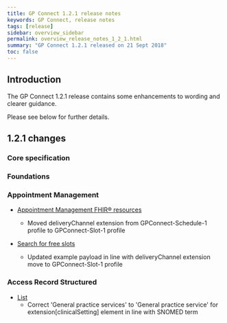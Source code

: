 ```yaml
---
title: GP Connect 1.2.1 release notes
keywords: GP Connect, release notes
tags: [release]
sidebar: overview_sidebar
permalink: overview_release_notes_1_2_1.html
summary: "GP Connect 1.2.1 released on 21 Sept 2018"
toc: false
---
```


## Introduction ##

The GP Connect 1.2.1 release contains some enhancements to wording and clearer guidance.

Please see below for further details.

## 1.2.1 changes ##

### Core specification


### Foundations

  
### Appointment Management

- [Appointment Management FHIR&reg; resources](datalibraryappointment.html)
  - Moved deliveryChannel extension from GPConnect-Schedule-1 profile to GPConnect-Slot-1 profile

- [Search for free slots](appointments_use_case_search_for_free_slots.html)
  - Updated example payload in line with deliveryChannel extension move to GPConnect-Slot-1 profile

### Access Record Structured

- [List](accessrecord_structured_development_list.html)
  - Correct 'General practice services' to 'General practice service' for extension[clinicalSetting] element in line with SNOMED term